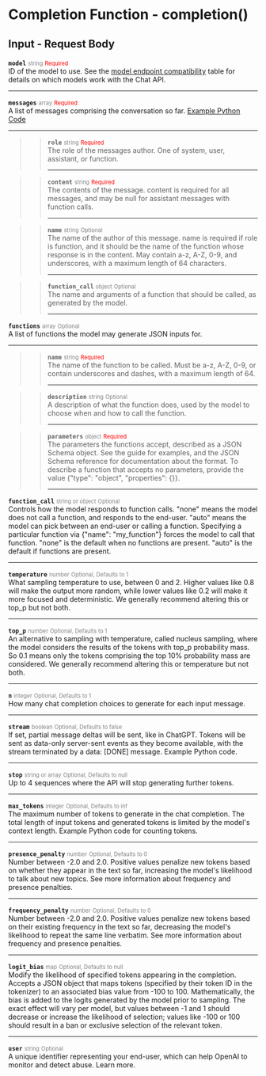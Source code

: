# Completion Function - completion()
## Input - Request Body
**`model`**
<span style="color:gray; font-size: 0.8em;">string</span>  <span style="color:red; font-size: 0.8em;">Required</span><br>
ID of the model to use. See the <a href="/../supported" target="_blank" rel="noopener noreferrer">model endpoint compatibility</a>
 table for details on which models work with the Chat API.

---

**`messages`**
<span style="color:gray; font-size: 0.8em;">array</span>  <span style="color:red; font-size: 0.8em;">Required</span><br>
<a></a>
A list of messages comprising the conversation so far. <a href="https://github.com/openai/openai-cookbook/blob/main/examples/How_to_format_inputs_to_ChatGPT_models.ipynb" target="_blank" rel="noopener noreferrer">Example Python Code</a>


---
>> **`role`**
>> <span style="color:gray; font-size: 0.8em;">string</span>  <span style="color:red; font-size: 0.8em;">Required</span><br>
>> The role of the messages author. One of system, user, assistant, or function.
>> <br>
>> 
>> ---

>> **`content`**
>> <span style="color:gray; font-size: 0.8em;">string</span>  <span style="color:red; font-size: 0.8em;">Required</span><br>
>> The contents of the message. content is required for all messages, and may be null for assistant messages with function calls.
>> <br>
>> 
>> ---

>> **`name`**
>> <span style="color:gray; font-size: 0.8em;">string</span>  <span style="color:gray; font-size: 0.8em;">Optional</span><br>
>> The name of the author of this message. name is required if role is function, and it should be the name of the function whose response is in the content. May contain a-z, A-Z, 0-9, and underscores, with a maximum length of 64 characters.
>> <br>
>> 
>> ---

>> **`function_call`**
>> <span style="color:gray; font-size: 0.8em;">object</span>  <span style="color:gray; font-size: 0.8em;">Optional</span><br>
>> The name and arguments of a function that should be called, as generated by the model.
>> <br>
>> 
>> ---

**`functions`**
<span style="color:gray; font-size: 0.8em;">array</span>  <span style="color:gray; font-size: 0.8em;">Optional</span><br>
A list of functions the model may generate JSON inputs for.
<br>

---
>> **`name`**
>> <span style="color:gray; font-size: 0.8em;">string</span>  <span style="color:red; font-size: 0.8em;">Required</span><br>
>> The name of the function to be called. Must be a-z, A-Z, 0-9, or contain underscores and dashes, with a maximum length of 64.
>> <br>
>> 
>> ---

>> **`description`**
>> <span style="color:gray; font-size: 0.8em;">string</span>  <span style="color:gray; font-size: 0.8em;">Optional</span><br>
>> A description of what the function does, used by the model to choose when and how to call the function.
>> <br>
>> 
>> ---

>> **`parameters`**
>> <span style="color:gray; font-size: 0.8em;">object</span>  <span style="color:red; font-size: 0.8em;">Required</span><br>
>> The parameters the functions accept, described as a JSON Schema object. See the guide for examples, and the JSON Schema reference for documentation about the format.
>> To describe a function that accepts no parameters, provide the value {"type": "object", "properties": {}}.
>> <br>
>> 
>> ---


**`function_call`**
<span style="color:gray; font-size: 0.8em;">string or object</span>  <span style="color:gray; font-size: 0.8em;">Optional</span><br>
Controls how the model responds to function calls. "none" means the model does not call a function, and responds to the end-user. "auto" means the model can pick between an end-user or calling a function. Specifying a particular function via {"name": "my_function"} forces the model to call that function. "none" is the default when no functions are present. "auto" is the default if functions are present.
<br>

---

**`temperature`**
<span style="color:gray; font-size: 0.8em;">number</span>  <span style="color:gray; font-size: 0.8em;">Optional, Defaults to 1</span><br>
What sampling temperature to use, between 0 and 2. Higher values like 0.8 will make the output more random, while lower values like 0.2 will make it more focused and deterministic. We generally recommend altering this or top_p but not both.
<br>

---

**`top_p`**
<span style="color:gray; font-size: 0.8em;">number</span>  <span style="color:gray; font-size: 0.8em;">Optional, Defaults to 1</span><br>
An alternative to sampling with temperature, called nucleus sampling, where the model considers the results of the tokens with top_p probability mass. So 0.1 means only the tokens comprising the top 10% probability mass are considered. We generally recommend altering this or temperature but not both.
<br>

---

**`n`**
<span style="color:gray; font-size: 0.8em;">integer</span>  <span style="color:gray; font-size: 0.8em;">Optional, Defaults to 1</span><br>
How many chat completion choices to generate for each input message.
<br>

---

**`stream`**
<span style="color:gray; font-size: 0.8em;">boolean</span>  <span style="color:gray; font-size: 0.8em;">Optional, Defaults to false</span><br>
If set, partial message deltas will be sent, like in ChatGPT. Tokens will be sent as data-only server-sent events as they become available, with the stream terminated by a data: [DONE] message. Example Python code.
<br>

---

**`stop`**
<span style="color:gray; font-size: 0.8em;">string or array</span>  <span style="color:gray; font-size: 0.8em;">Optional, Defaults to null</span><br>
Up to 4 sequences where the API will stop generating further tokens.
<br>

---

**`max_tokens`**
<span style="color:gray; font-size: 0.8em;">integer</span>  <span style="color:gray; font-size: 0.8em;">Optional, Defaults to inf</span><br>
The maximum number of tokens to generate in the chat completion. The total length of input tokens and generated tokens is limited by the model's context length. Example Python code for counting tokens.
<br>

---

**`presence_penalty`**
<span style="color:gray; font-size: 0.8em;">number</span>  <span style="color:gray; font-size: 0.8em;">Optional, Defaults to 0</span><br>
Number between -2.0 and 2.0. Positive values penalize new tokens based on whether they appear in the text so far, increasing the model's likelihood to talk about new topics. See more information about frequency and presence penalties.
<br>

---

**`frequency_penalty`**
<span style="color:gray; font-size: 0.8em;">number</span>  <span style="color:gray; font-size: 0.8em;">Optional, Defaults to 0</span><br>
Number between -2.0 and 2.0. Positive values penalize new tokens based on their existing frequency in the text so far, decreasing the model's likelihood to repeat the same line verbatim. See more information about frequency and presence penalties.
<br>

---

**`logit_bias`**
<span style="color:gray; font-size: 0.8em;">map</span>  <span style="color:gray; font-size: 0.8em;">Optional, Defaults to null</span><br>
Modify the likelihood of specified tokens appearing in the completion. Accepts a JSON object that maps tokens (specified by their token ID in the tokenizer) to an associated bias value from -100 to 100. Mathematically, the bias is added to the logits generated by the model prior to sampling. The exact effect will vary per model, but values between -1 and 1 should decrease or increase the likelihood of selection; values like -100 or 100 should result in a ban or exclusive selection of the relevant token.
<br>

---

**`user`**
<span style="color:gray; font-size: 0.8em;">string</span>  <span style="color:gray; font-size: 0.8em;">Optional</span><br>
A unique identifier representing your end-user, which can help OpenAI to monitor and detect abuse. Learn more.

